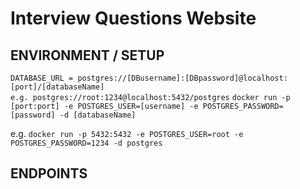 # Interview Questions Website






## ENVIRONMENT / SETUP 

`DATABASE_URL = postgres://[DBusername]:[DBpassword]@localhost:[port]/[databaseName]`  
`e.g. postgres://root:1234@localhost:5432/postgres`
`docker run -p [port:port] -e POSTGRES_USER=[username] -e POSTGRES_PASSWORD=[password] -d [databaseName]`   
    
e.g. `docker run -p 5432:5432 -e POSTGRES_USER=root -e POSTGRES_PASSWORD=1234 -d postgres` 

## ENDPOINTS
